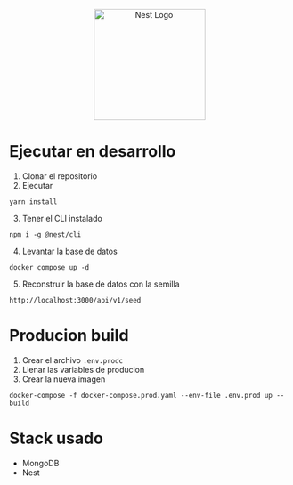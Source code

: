 <p align="center">
  <a href="http://nestjs.com/" target="blank"><img src="https://nestjs.com/img/logo-small.svg" width="200" alt="Nest Logo" /></a>
</p>

# Ejecutar en desarrollo

1. Clonar el repositorio
2. Ejecutar

```
yarn install
```

3. Tener el CLI instalado

```
npm i -g @nest/cli
```

4. Levantar la base de datos

```
docker compose up -d
```

5. Reconstruir la base de datos con la semilla

```
http://localhost:3000/api/v1/seed
```

# Producion build

1. Crear el archivo `.env.prodc`
2. Llenar las variables de producion
3. Crear la nueva imagen

```
docker-compose -f docker-compose.prod.yaml --env-file .env.prod up --build
```

# Stack usado

- MongoDB
- Nest
